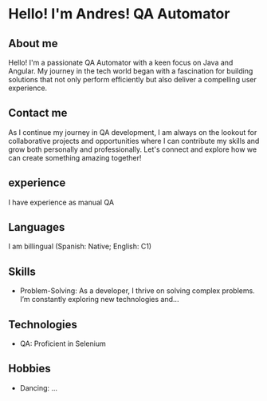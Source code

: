 # Hello! I'm Andres! QA Automator
## About me
Hello! I'm a passionate QA Automator with a keen focus on Java and Angular. My journey in the tech world began with a fascination for building solutions that not only perform efficiently but also deliver a compelling user experience.
## Contact me
As I continue my journey in QA development, I am always on the lookout for collaborative projects and opportunities where I can contribute my skills and grow both personally and professionally. Let's connect and explore how we can create something amazing together!
## experience
I have experience as manual QA
## Languages
I am billingual (Spanish: Native; English: C1)
## Skills
- Problem-Solving: As a developer, I thrive on solving complex problems. I’m constantly exploring new technologies and...
## Technologies
- QA: Proficient in Selenium
## Hobbies
- Dancing: ...